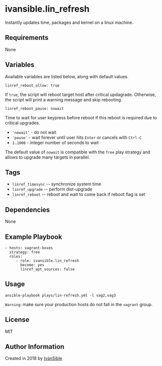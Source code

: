 # ivansible.lin_refresh

Instantly updates time, packages and kernel on a linux machine.


## Requirements

None


## Variables

Available variables are listed below, along with default values.

    linref_reboot_allow: true

If `true`, the script will reboot target host after critical updagrade.
Otherwise, the script will print a warning message and skip rebooting.

    linref_reboot_pause: nowait

Time to wait for user keypress before reboot if this reboot is required
due to critical upgrades.
- `'nowait'` - do not wait
- `'pause'` - wait forever until user hits `Enter` or cancels with `Ctrl-C`
- `1`..`1000` - integer number of seconds to wait

The default value of `nowait` is compatible with the `free` play strategy
and allows to upgrade many targets in parallel.


## Tags

- `linref_timesync` -- synchronize system time
- `linref_upgrade` -- perform dist-upgrade
- `linref_reboot` -- reboot and wait to come back if reboot flag is set


## Dependencies

None


## Example Playbook

    - hosts: vagrant-boxes
      strategy: free
      roles:
         - role: ivansible.lin_refresh
           become: yes
           linref_apt_sources: false


## Usage

    ansible-playbook plays/lin-refresh.yml -l vag2,vag3

`Warning`: make sure your production hosts do not fall in the `vagrant` group.


## License

MIT

## Author Information

Created in 2018 by [IvanSible](https://github.com/ivansible)
